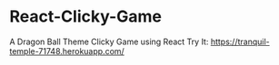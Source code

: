 # React-Clicky-Game
A Dragon Ball Theme Clicky Game using React
Try It:
https://tranquil-temple-71748.herokuapp.com/
